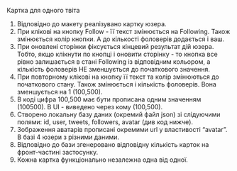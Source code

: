 Картка для одного твіта

1. Відповідно до макету реалізувано картку юзера.
2. При клікові на кнопку Follow - її текст змінюється на Following. Також
   змінюється колір кнопки. А до кількості фоловерів додається і ваш.
3. При оновлені сторінки фіксується кінцевий результат дій юзера. Тобто, якщо
   клікнути по кнопці і оновити сторінку - то кнопка все рівно залишається в
   стані Following із відповідним кольором, а кількість фоловерів НЕ зменшується
   до початкового значення.
4. При повторному клікові на кнопку її текст та колір змінюються до початкового
   стану. Також змінюється і кількість фоловерів. Вона зменшується на 1
   (100,500).
5. В коді цифра 100,500 має бути прописана одним значенням (100500). В UI -
   виведено через кому (100,500).
6. Створено локальну базу даних (окремий файл json) зі слідуючими полями: id,
   user, tweets, followers, avatar (див код нижче).
7. Зображення аватарів прописані окремими url у властивості “avatar”. В базі 4
   юзери з різними даними.
8. Відповідно до бази згенеровано відповідну кількість карток на фронт-частині
   застосунку.
9. Кожна картка функціонально незалежна одна від одної.
